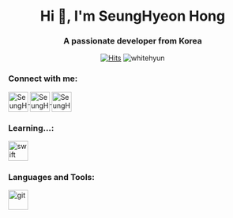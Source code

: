 <h1 align="center">Hi 👋, I'm SeungHyeon Hong</h1>
<h3 align="center">A passionate developer from Korea</h3>


<div align=center>
  
  [![Hits](https://hits.seeyoufarm.com/api/count/incr/badge.svg?url=https%3A%2F%2Fgithub.com%2FWhiteHyun&count_bg=%2379C83D&title_bg=%23555555&icon=opsgenie.svg&icon_color=%23FFFFFF&title=visitor&edge_flat=true)](https://hits.seeyoufarm.com)
  <img src="https://komarev.com/ghpvc/?username=whitehyun&label=Profile%20views&color=0e75b6&style=flat" alt="whitehyun" />


</div>


<h3 align="left">Connect with me:</h3>
<p align="left">
  <a href="https://instagram.com/whi7ehyun" target="_blank">
    <img align="center" src="https://www.vectorlogo.zone/logos/instagram/instagram-icon.svg" alt="SeungHyeon's Instagram" height="40" width="40" />
  </a>
  <a href="https://www.linkedin.com/in/seunghyeon-hong-a09068204/" target="_blank">
    <img align="center" src="https://www.vectorlogo.zone/logos/linkedin/linkedin-ar21.svg" alt="SeungHyeon's LinkedIn" height="40"/>
  </a>
  <a href="mailto:whi7ehyun@gmail.com" target="_blank">
    <img align="center" src="https://www.vectorlogo.zone/logos/gmail/gmail-icon.svg" alt="SeungHyeon's Gmail" height="40"/>
  </a>
</p>

<h3 align="left">Learning...:</h3>
<p align="left">
  <img src="https://www.vectorlogo.zone/logos/swift/swift-icon.svg" alt="swift" width="40" height="40"/>
</p>

<h3 align="left">Languages and Tools:</h3>
<p align="left">
  <a href="https://git-scm.com/" target="_blank">
    <img src="https://www.vectorlogo.zone/logos/git-scm/git-scm-icon.svg" alt="git" width="40" height="40"/>
  </a>
</p>
